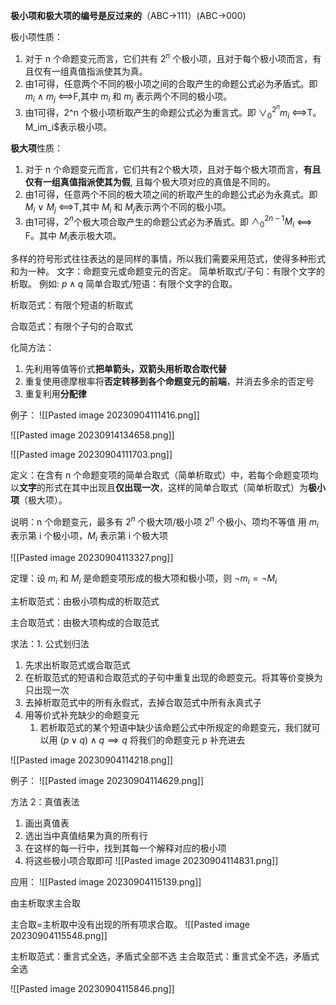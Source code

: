 **极小项和极大项的编号是反过来的**（ABC->111）(ABC->000)

极小项性质：
1. 对于 n 个命题变元而言，它们共有 $2^n$ 个极小项，且对于每个极小项而言，有且仅有一组真值指派使其为真。
2. 由1可得，任意两个不同的极小项之间的合取产生的命题公式必为矛盾式。即 $m_{i}$ ∧ $m_{j}$ ⟺F,其中 $m_{i}$ 和 $m_{j}$ 表示两个不同的极小项。
3. 由1可得，2^n 个极小项析取产生的命题公式必为重言式。即 $\lor_{0}^{2^n} m_{i}$ ⟺T。M_im_i$表示极小项。


**极大项**性质：
1. 对于 n 个命题变元而言，它们共有2个极大项，且对于每个极大项而言，**有且仅有一组真值指派使其为假**, 且每个极大项对应的真值是不同的。
2. 由1可得，任意两个不同的极大项之间的析取产生的命题公式必为永真式。即 $M_{i}$ ∨ $M_{j}$ ⟺T​​,其中 $M_{i}$ ​和 $M_{j}$ ​​表示两个不同的极小项。
3. 由1可得，$2^n$ ​​​个极大项合取产生的命题公式必为矛盾式。即 $\land_{0}^{2n-1}M_{i}$ ⟺​​​​F。其中​​​ $M_{i}$ ​表示极大项。


多样的符号形式往往表达的是同样的事情，所以我们需要采用范式，使得多种形式和为一种。
文字：命题变元或命题变元的否定。
简单析取式/子句：有限个文字的析取。
例如: $p\land q$
简单合取式/短语：有限个文字的合取。

析取范式：有限个短语的析取式

合取范式：有限个子句的合取式

化简方法：
1. 先利用等值等价式**把单箭头，双箭头用析取合取代替**
2. 重复使用德摩根率将**否定转移到各个命题变元的前端**，并消去多余的否定号
3. 重复利用**分配律**

例子：
![[Pasted image 20230904111416.png]]

![[Pasted image 20230914134658.png]]



![[Pasted image 20230904111703.png]]


定义：在含有 n 个命题变项的简单合取式（简单析取式）中，若每个命题变项均以**文字**的形式在其中出现且**仅出现一次**，这样的简单合取式（简单析取式）为**极小项**（极大项）。

说明：n 个命题变元，最多有 $2^n$ 个极大项/极小项
$2^n$ 个极小、项均不等值
用 $m_{i}$ 表示第 i 个极小项，$M_{i}$ 表示第 i 个极大项

![[Pasted image 20230904113327.png]]


定理：设 $m_{i}$ 和 $M_{i}$ 是命题变项形成的极大项和极小项，则 $\neg m_{i}=\neg M_{i}$

主析取范式：由极小项构成的析取范式

主合取范式：由极大项构成的合取范式


求法：1. 公式划归法
1. 先求出析取范式或合取范式
2.  在析取范式的短语和合取范式的子句中重复出现的命题变元。将其等价变换为只出现一次
3. 去掉析取范式中的所有永假式，去掉合取范式中所有永真式子
4. 用等价式补充缺少的命题变元
	1. 若析取范式的某个短语中缺少该命题公式中所规定的命题变元，我们就可以用 $(p\lor q)\land q\implies q$ 将我们的命题变元 p 补充进去


![[Pasted image 20230904114218.png]]


例子：
![[Pasted image 20230904114629.png]]


方法 2：真值表法
1. 画出真值表
2. 选出当中真值结果为真的所有行
3. 在这样的每一行中，找到其每一个解释对应的极小项
4. 将这些极小项合取即可
![[Pasted image 20230904114831.png]]



应用：
![[Pasted image 20230904115139.png]]



由主析取求主合取

主合取=主析取中没有出现的所有项求合取。
![[Pasted image 20230904115548.png]]


主析取范式：重言式全选，矛盾式全部不选
主合取范式：重言式全不选，矛盾式全选

![[Pasted image 20230904115846.png]]